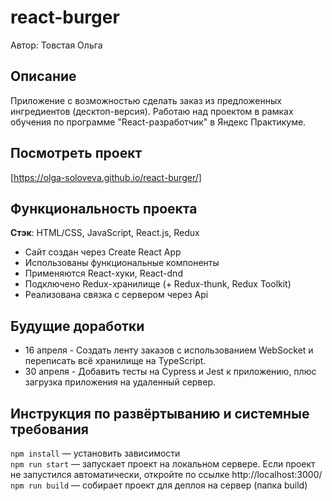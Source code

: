 # react-burger
Автор: Товстая Ольга

## Описание
Приложение с возможностью сделать заказ из предложенных ингредиентов (десктоп-версия). Работаю над проектом в рамках обучения по программе "React-разработчик" в Яндекс Практикуме.

## Посмотреть проект
[https://olga-soloveva.github.io/react-burger/]

## Функциональность проекта

__Стэк__: HTML/CSS, JavaScript, React.js, Redux

* Сайт создан через Create React App
* Использованы функциональные компоненты
* Применяются React-хуки, React-dnd 
* Подключено Redux-хранилище (+ Redux-thunk, Redux Toolkit)
* Реализована связка с сервером через Api 

## Будущие доработки
* 16 апреля - Создать ленту заказов с использованием WebSocket
и переписать всё хранилище на TypeScript.
* 30 апреля - Добавить тесты на Cypress и Jest к приложению,
плюс загрузка приложения на удаленный сервер.

## Инструкция по развёртыванию и системные требования
`npm install` — установить зависимости   
`npm run start` — запускает проект на локальном сервере. Если проект не запустился автоматически, откройте по ссылке http://localhost:3000/   
`npm run build` — собирает проект для деплоя на сервер (папка build)
